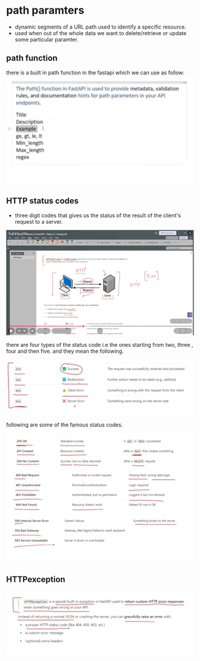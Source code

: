 # path paramters
- dynamic segments of a URL path used to identify a specific resource.  
- used when out of the whole data we want to delete/retrieve or update some particular paramter.  

## path function
there is a built in path function in the fastapi which we can use as follow:  
![alt text](image-5.png)

## HTTP status codes
- three digit codes that gives us the status of the result of the client's request to a server.  

![alt text](image-6.png)

there are four types of the status code i.e the ones starting from two, three , four and then five. and they mean the following.  

![alt text](image-7.png)

following are some of the famous status codes.  

![alt text](image-8.png)

## HTTPexception

![alt text](image-9.png)